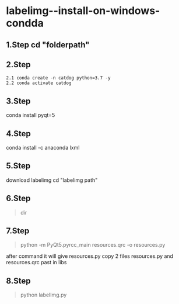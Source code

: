 # labelimg--install-on-windows-condda

## 1.Step cd "folderpath"

## 2.Step 
    2.1 conda create -n catdog python=3.7 -y
    2.2 conda activate catdog
    
## 3.Step
  conda install pyqt=5
  
 ## 4.Step
   conda install -c anaconda lxml
   
 ## 5.Step
   download labelimg 
   cd "labelimg path"
   
 ## 6.Step
   > dir
   
 ## 7.Step
  > python -m PyQt5.pyrcc_main resources.qrc -o resources.py
  
  after command it will give resources.py
  copy 2 files resources.py and resources.qrc
  past in   libs
  
## 8.Step
  > python labelImg.py
